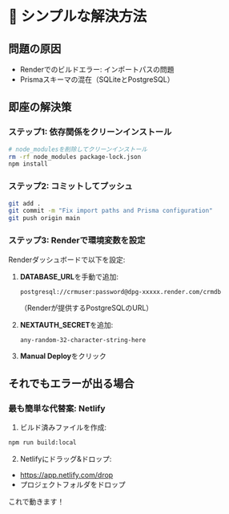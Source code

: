 # 🔧 シンプルな解決方法

## 問題の原因
- Renderでのビルドエラー: インポートパスの問題
- Prismaスキーマの混在（SQLiteとPostgreSQL）

## 即座の解決策

### ステップ1: 依存関係をクリーンインストール
```bash
# node_modulesを削除してクリーンインストール
rm -rf node_modules package-lock.json
npm install
```

### ステップ2: コミットしてプッシュ
```bash
git add .
git commit -m "Fix import paths and Prisma configuration"
git push origin main
```

### ステップ3: Renderで環境変数を設定

Renderダッシュボードで以下を設定:

1. **DATABASE_URL**を手動で追加:
   ```
   postgresql://crmuser:password@dpg-xxxxx.render.com/crmdb
   ```
   （Renderが提供するPostgreSQLのURL）

2. **NEXTAUTH_SECRET**を追加:
   ```
   any-random-32-character-string-here
   ```

3. **Manual Deploy**をクリック

## それでもエラーが出る場合

### 最も簡単な代替案: Netlify

1. ビルド済みファイルを作成:
```bash
npm run build:local
```

2. Netlifyにドラッグ&ドロップ:
- https://app.netlify.com/drop
- プロジェクトフォルダをドロップ

これで動きます！